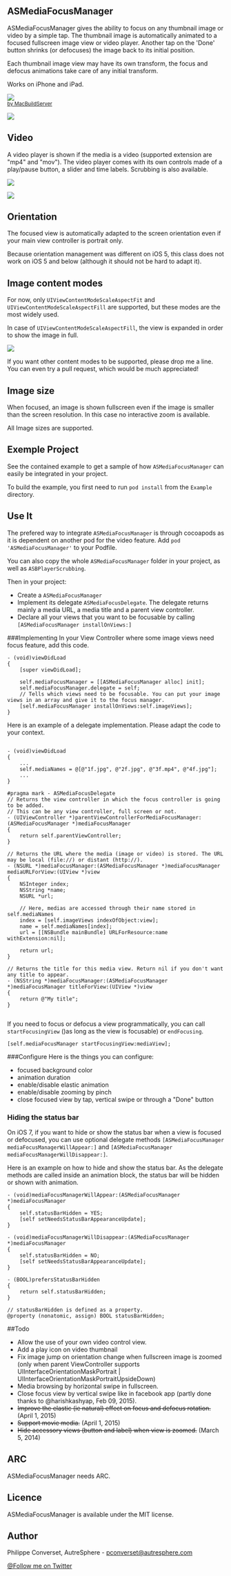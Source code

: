 ## ASMediaFocusManager
ASMediaFocusManager gives the ability to focus on any thumbnail image or video by a simple tap. The thumbnail image is automatically animated to a focused fullscreen image view or video player. Another tap on the 'Done' button shrinks (or defocuses) the image back to its initial position.

Each thumbnail image view may have its own transform, the focus and defocus animations take care of any initial transform.

Works on iPhone and iPad.

<div class="macbuildserver-block">
    <a class="macbuildserver-button" href="http://macbuildserver.com/project/github/build/?xcode_project=Example%2FASMediaFocusExemple.xcodeproj&amp;target=ASMediaFocusExemple&amp;repo_url=https%3A%2F%2Fgithub.com%2Fautresphere%2FASMediaFocusManager&amp;build_conf=Release" target="_blank"><img src="http://com.macbuildserver.github.s3-website-us-east-1.amazonaws.com/button_up.png"/></a><br/><sup><a href="http://macbuildserver.com/github/opensource/" target="_blank">by MacBuildServer</a></sup>
</div>

![](https://github.com/autresphere/ASMediaFocusManager/raw/master/Screenshots/video.gif) 

## Video
A video player is shown if the media is a video (supported extension are "mp4" and "mov"). The video player comes with its own controls made of a play/pause button, a slider and time labels. Scrubbing is also available.

![](https://github.com/autresphere/ASMediaFocusManager/raw/master/Screenshots/videoFocusOnVideo.gif)

![](https://github.com/autresphere/ASMediaFocusManager/raw/master/Screenshots/videoPlayer.png) 

## Orientation
The focused view is automatically adapted to the screen orientation even if your main view controller is portrait only.

Because orientation management was different on iOS 5, this class does not work on iOS 5 and below (although it should not be hard to adapt it).

## Image content modes
For now, only `UIViewContentModeScaleAspectFit` and `UIViewContentModeScaleAspectFill` are supported, but these modes are the most widely used.

In case of `UIViewContentModeScaleAspectFill`, the view is expanded in order to show the image in full.

![](https://github.com/autresphere/ASMediaFocusManager/raw/master/Screenshots/videoAspectFill.gif) 

If you want other content modes to be supported, please drop me a line. You can even try a pull request, which would be much appreciated!

## Image size
When focused, an image is shown fullscreen even if the image is smaller than the screen resolution. In this case no interactive zoom is available.

All Image sizes are supported.

## Exemple Project
See the contained example to get a sample of how `ASMediaFocusManager` can easily be integrated in your project.

To build the example, you first need to run `pod install` from the `Example` directory.

## Use It
The prefered way to integrate `ASMediaFocusManager` is through cocoapods as it is dependent on another pod for the video feature. Add `pod 'ASMediaFocusManager'` to your Podfile.

You can also copy the whole `ASMediaFocusManager` folder in your project, as well as `ASBPlayerScrubbing`.

Then in your project:

* Create a `ASMediaFocusManager`
* Implement its delegate `ASMediaFocusDelegate`.
The delegate returns mainly a media URL, a media title and a parent view controller. 
* Declare all your views that you want to be focusable by calling `[ASMediaFocusManager installOnViews:]`

###Implementing
In your View Controller where some image views need focus feature, add this code.

```objc
- (void)viewDidLoad
{
    [super viewDidLoad];
    
    self.mediaFocusManager = [[ASMediaFocusManager alloc] init];
    self.mediaFocusManager.delegate = self;
    // Tells which views need to be focusable. You can put your image views in an array and give it to the focus manager.
    [self.mediaFocusManager installOnViews:self.imageViews];
}
```

Here is an example of a delegate implementation. Please adapt the code to your context.
```objc

- (void)viewDidLoad
{
    ...
    self.mediaNames = @[@"1f.jpg", @"2f.jpg", @"3f.mp4", @"4f.jpg"];
    ...
}

#pragma mark - ASMediaFocusDelegate
// Returns the view controller in which the focus controller is going to be added.
// This can be any view controller, full screen or not.
- (UIViewController *)parentViewControllerForMediaFocusManager:(ASMediaFocusManager *)mediaFocusManager
{
    return self.parentViewController;
}

// Returns the URL where the media (image or video) is stored. The URL may be local (file://) or distant (http://).
- (NSURL *)mediaFocusManager:(ASMediaFocusManager *)mediaFocusManager mediaURLForView:(UIView *)view
{
    NSInteger index;
    NSString *name;
    NSURL *url;

    // Here, medias are accessed through their name stored in self.mediaNames
    index = [self.imageViews indexOfObject:view];
    name = self.mediaNames[index];    
    url = [[NSBundle mainBundle] URLForResource:name withExtension:nil];
    
    return url;
}

// Returns the title for this media view. Return nil if you don't want any title to appear.
- (NSString *)mediaFocusManager:(ASMediaFocusManager *)mediaFocusManager titleForView:(UIView *)view
{
	return @"My title";
}


```

If you need to focus or defocus a view programmatically, you can call `startFocusingView` ()as long as the view is focusable) or `endFocusing`.

```objc
[self.mediaFocusManager startFocusingView:mediaView];
```

###Configure
Here is the things you can configure:

* focused background color 
* animation duration
* enable/disable elastic animation
* enable/disable zooming by pinch
* close focused view by tap, vertical swipe or through a "Done" button

### Hiding the status bar
On iOS 7, if you want to hide or show the status bar when a view is focused or defocused, you can use optional delegate methods `[ASMediaFocusManager mediaFocusManagerWillAppear:]` and `[ASMediaFocusManager mediaFocusManagerWillDisappear:]`.

Here is an example on how to hide and show the status bar. As the delegate methods are called inside an animation block, the status bar will be hidden or shown with animation.
```objc
- (void)mediaFocusManagerWillAppear:(ASMediaFocusManager *)mediaFocusManager
{
    self.statusBarHidden = YES;
	[self setNeedsStatusBarAppearanceUpdate];
}

- (void)mediaFocusManagerWillDisappear:(ASMediaFocusManager *)mediaFocusManager
{
    self.statusBarHidden = NO;
    [self setNeedsStatusBarAppearanceUpdate];
}

- (BOOL)prefersStatusBarHidden
{
    return self.statusBarHidden;
}

// statusBarHidden is defined as a property.
@property (nonatomic, assign) BOOL statusBarHidden;

```


##Todo
* Allow the use of your own video control view.
* Add a play icon on video thumbnail
* Fix image jump on orientation change when fullscreen image is zoomed (only when parent ViewController supports UIInterfaceOrientationMaskPortrait | UIInterfaceOrientationMaskPortraitUpsideDown)
* Media browsing by horizontal swipe in fullscreen.
* Close focus view by vertical swipe like in facebook app (partly done thanks to @harishkashyap, Feb 09, 2015).
* ~~Improve the elastic (ie natural) effect on focus and defocus rotation.~~ (April 1, 2015)
* ~~Support movie media.~~ (April 1, 2015)
* ~~Hide accessory views (button and label) when view is zoomed.~~ (March 5, 2014)


## ARC
ASMediaFocusManager needs ARC.

## Licence
ASMediaFocusManager is available under the MIT license.

## Author
Philippe Converset, AutreSphere - pconverset@autresphere.com

[@Follow me on Twitter](http://twitter.com/autresphere)



